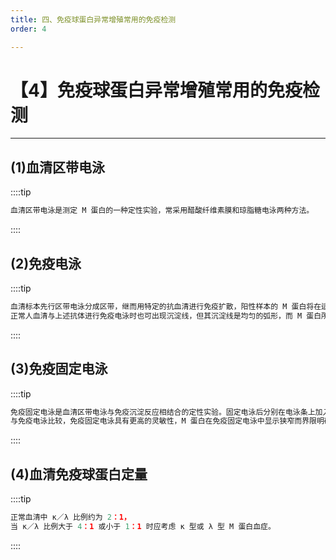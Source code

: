 ```yaml
---
title: 四、免疫球蛋白异常增殖常用的免疫检测
order: 4

---
```


# 【4】免疫球蛋白异常增殖常用的免疫检测

<kaodian :text="'免疫学检验记忆卡'" />

<!-- ###### 第二十五章 免疫增殖性疾病及其免疫检测

> 临床免疫学检验 -->

<beitiM/>

---

## (1)血清区带电泳

<son :text="'免疫学检验记忆卡'" text309="(1)血清区带电泳" :textOption="[['熟练掌握','专业实践能力'],['熟练掌握','专业实践能力'],['熟练掌握','专业实践能力']]" />

::::tip

```js
血清区带电泳是测定 M 蛋白的一种定性实验，常采用醋酸纤维素膜和琼脂糖电泳两种方法。
```

::::

## (2)免疫电泳

<son :text="'免疫学检验记忆卡'" text310="(2)免疫电泳" :textOption="[['熟练掌握','专业实践能力'],['熟练掌握','专业实践能力'],['熟练掌握','专业实践能力']]" />

::::tip

```js
血清标本先行区带电泳分成区带，继而用特定的抗血清进行免疫扩散，阳性样本的 M 蛋白将在适当的部位形成异常沉淀弧，根据抗血清的种类、电泳位置及沉淀弧的形状可以对 M 蛋白做出判定。
正常人血清与上述抗体进行免疫电泳时也可出现沉淀线，但其沉淀线是均匀的弧形，而 M 蛋白所形成的沉淀线或沉淀弧较宽，呈凸现出的弓形或船形。
```

::::

## (3)免疫固定电泳

<son :text="'免疫学检验记忆卡'" text311="(3)免疫固定电泳" :textOption="[['熟练掌握','专业实践能力'],['熟练掌握','专业实践能力'],['熟练掌握','专业实践能力']]" />

::::tip

```js
免疫固定电泳是血清区带电泳与免疫沉淀反应相结合的定性实验。固定电泳后分别在电泳条上加入不同类型的单克隆抗体，相应的抗原将与抗体在某一区带形成抗原抗体复合物。
与免疫电泳比较，免疫固定电泳具有更高的灵敏性，M 蛋白在免疫固定电泳中显示狭窄而界限明确的区带，而多克隆增殖或正常血清 γ 蛋白区带则比较弥散。
```

::::

## (4)血清免疫球蛋白定量

<son :text="'免疫学检验记忆卡'" text312="(4)血清免疫球蛋白定量" :textOption="[['熟练掌握','专业实践能力'],['熟练掌握','专业实践能力'],['熟练掌握','专业实践能力']]" />

::::tip

```js
正常血清中 κ／λ 比例约为 2：1，
当 κ／λ 比例大于 4：1 或小于 1：1 时应考虑 κ 型或 λ 型 M 蛋白血症。
```

::::
